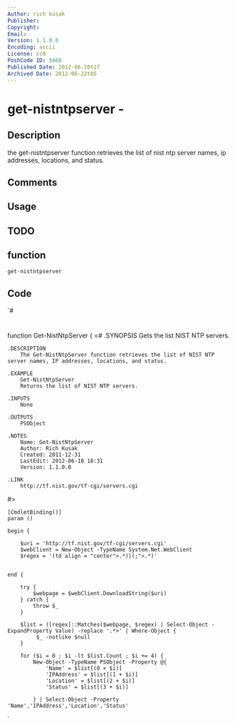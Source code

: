 ```yaml
---
Author: rich kusak
Publisher: 
Copyright: 
Email: 
Version: 1.1.0.0
Encoding: ascii
License: cc0
PoshCode ID: 3468
Published Date: 2012-06-20t17
Archived Date: 2012-06-22t05
---
```


# get-nistntpserver - 

## Description

the get-nistntpserver function retrieves the list of nist ntp server names, ip addresses, locations, and status.

## Comments



## Usage



## TODO



## function

`get-nistntpserver`

## Code

`#
 #
 function Get-NistNtpServer {
 <#
 	.SYNOPSIS
 		Gets the list NIST NTP servers.
 
 	.DESCRIPTION
 		The Get-NistNtpServer function retrieves the list of NIST NTP server names, IP addresses, locations, and status.
 
 	.EXAMPLE
 		Get-NistNtpServer
 		Returns the list of NIST NTP servers.
 
 	.INPUTS
 		None
 
 	.OUTPUTS
 		PSObject
 
 	.NOTES
 		Name: Get-NistNtpServer
 		Author: Rich Kusak
 		Created: 2011-12-31
 		LastEdit: 2012-06-18 18:31
 		Version: 1.1.0.0
 
 	.LINK
 		http://tf.nist.gov/tf-cgi/servers.cgi
 
 #>
 
 	[CmdletBinding()]
 	param ()
 	
 	begin {
 	
 		$uri = 'http://tf.nist.gov/tf-cgi/servers.cgi'
 		$webClient = New-Object -TypeName System.Net.WebClient
 		$regex = '(td align = "center">.*)|(;">.*)'
 
 	
 	end {
 	
 		try {
 			$webpage = $webClient.DownloadString($uri)
 		} catch {
 			throw $_
 		}
 		
 		$list = ([regex]::Matches($webpage, $regex) | Select-Object -ExpandProperty Value) -replace '.*>' | Where-Object {
 			 $_ -notlike $null
 		}
 		
 		for ($i = 0 ; $i -lt $list.Count ; $i += 4) {
 			New-Object -TypeName PSObject -Property @{
 				'Name' = $list[(0 + $i)]
 				'IPAddress' = $list[(1 + $i)]
 				'Location' = $list[(2 + $i)]
 				'Status' = $list[(3 + $i)]
 		
 			} | Select-Object -Property 'Name','IPAddress','Location','Status'
 		
`

